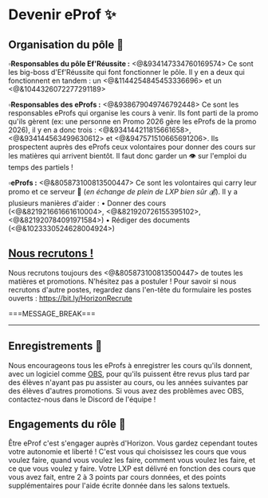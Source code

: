 # Devenir eProf :sparkles:

## Organisation du pôle :deciduous_tree:

:white_small_square:**__Responsables du pôle Ef'Réussite :__** <@&934147334760169574>
Ce sont les big-boss d'Ef'Réussite qui font fonctionner le pôle. Il y en a deux qui fonctionnent en tandem : un <@&1144254845453336696> et un <@&1044326072277291189>

:white_small_square:**__Responsables des eProfs :__** <@&938679049746792448>
Ce sont les responsables eProfs qui organise les cours à venir. Ils font parti de la promo qu'ils gèrent (ex: une personne en Promo 2026 gère les eProfs de la promo 2026), il y en a donc trois : <@&934144211815661658>, <@&934144563499630612> et <@&947571510665691206>. Ils prospectent auprès des eProfs ceux volontaires pour donner des cours sur les matières qui arrivent bientôt. Il faut donc garder un :eye: sur l'emploi du temps des partiels !

:white_small_square:**__eProfs :__** <@&805873100813500447>
Ce sont les volontaires qui carry leur promo et ce serveur :muscle: (*en échange de plein de LXP bien sûr :moneybag:*). Il y a plusieurs manières d'aider :
    • Donner des cours (<@&821921661661610004>, <@&821920726155395102>, <@&821920784091971584>)
    • Rédiger des documents (<@&1023330524628004924>)

## [Nous recrutons !](https://bit.ly/HorizonRecrute)

Nous recrutons toujours des <@&805873100813500447> de toutes les matières et promotions. N'hésitez pas a postuler !
Pour savoir si nous recrutons d'autre postes, regardez dans l'en-tête du formulaire les postes ouverts : <https://bit.ly/HorizonRecrute>

===MESSAGE_BREAK===
** **
## Enregistrements :red_circle:

Nous encourageons tous les eProfs à enregistrer les cours qu'ils donnent, avec un logiciel comme [OBS](https://obsproject.com), pour qu'ils puissent être revus plus tard par des élèves n'ayant pas pu assister au cours, ou les années suivantes par des élèves d'autres promotions.
Si vous avez des problèmes avec OBS, contactez-nous dans le Discord de l'équipe !

## Engagements du rôle :page_with_curl:

Être eProf c'est s'engager auprès d'Horizon. Vous gardez cependant toutes votre autonomie et liberté ! C'est vous qui choisissez les cours que vous voulez faire, quand vous voulez les faire, comment vous voulez les faire, et ce que vous voulez y faire. Votre LXP est délivré en fonction des cours que vous avez fait, entre 2 à 3 points par cours données, et des points supplémentaires pour l'aide écrite donnée dans les salons textuels.
